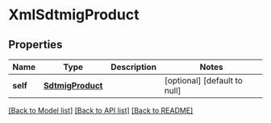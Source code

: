 # XmlSdtmigProduct

## Properties
Name | Type | Description | Notes
------------ | ------------- | ------------- | -------------
**self** | [**SdtmigProduct**](SdtmigProduct.md) |  | [optional] [default to null]

[[Back to Model list]](../README.md#documentation-for-models) [[Back to API list]](../README.md#documentation-for-api-endpoints) [[Back to README]](../README.md)


